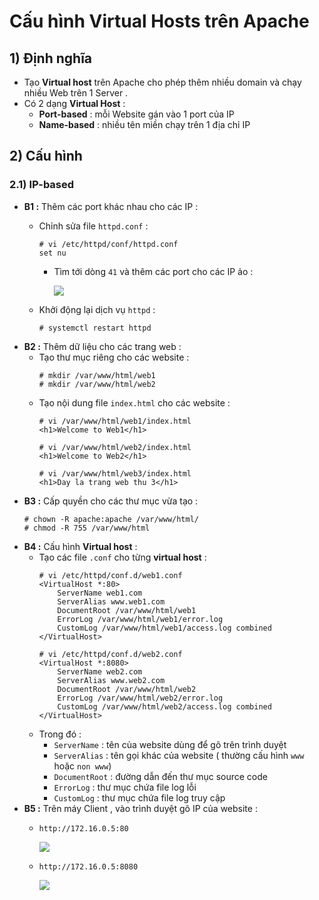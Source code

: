 # Cấu hình Virtual Hosts trên Apache
## **1) Định nghĩa**
- Tạo **Virtual host** trên Apache cho phép thêm nhiều domain và chạy nhiều Web trên 1 Server .
- Có 2 dạng **Virtual Host** :
    - **Port-based** : mỗi Website gán vào 1 port của IP
    - **Name-based** : nhiều tên miền chạy trên 1 địa chỉ IP
## **2) Cấu hình**
### **2.1) IP-based**
- **B1 :** Thêm các port khác nhau cho các IP :
    - Chỉnh sửa file `httpd.conf` :
        ```
        # vi /etc/httpd/conf/httpd.conf
        set nu
        ```
        - Tìm tới dòng `41` và thêm các port cho các IP ảo :
            
            <img src=https://i.imgur.com/zO9KrPX.png>

    - Khởi động lại dịch vụ `httpd` :
        ```
        # systemctl restart httpd
        ```
- **B2 :** Thêm dữ liệu cho các trang web :
    - Tạo thư mục riêng cho các website :
        ```
        # mkdir /var/www/html/web1
        # mkdir /var/www/html/web2
        ```
    - Tạo nội dung file `index.html` cho các website :
        ```
        # vi /var/www/html/web1/index.html
        <h1>Welcome to Web1</h1>
        ```
        ```
        # vi /var/www/html/web2/index.html
        <h1>Welcome to Web2</h1>
        ```
        ```
        # vi /var/www/html/web3/index.html
        <h1>Day la trang web thu 3</h1>
        ```
- **B3 :** Cấp quyền cho các thư mục vừa tạo :
    ```
    # chown -R apache:apache /var/www/html/
    # chmod -R 755 /var/www/html
    ```
- **B4 :** Cấu hình **Virtual host** :
    - Tạo các file `.conf` cho từng **virtual host** :
        ```
        # vi /etc/httpd/conf.d/web1.conf
        <VirtualHost *:80>
            ServerName web1.com
            ServerAlias www.web1.com
            DocumentRoot /var/www/html/web1
            ErrorLog /var/www/html/web1/error.log
            CustomLog /var/www/html/web1/access.log combined
        </VirtualHost>
        ```
        ```
        # vi /etc/httpd/conf.d/web2.conf
        <VirtualHost *:8080>
            ServerName web2.com
            ServerAlias www.web2.com
            DocumentRoot /var/www/html/web2
            ErrorLog /var/www/html/web2/error.log
            CustomLog /var/www/html/web2/access.log combined
        </VirtualHost>
        ```
    - Trong đó :
        - `ServerName` : tên của website dùng để gõ trên trình duyệt
        - `ServerAlias` : tên gọi khác của website ( thường cấu hình `www` hoặc `non www`)
        - `DocumentRoot` : đường dẫn đến thư mục source code
        - `ErrorLog` : thư mục chứa file log lỗi
        - `CustomLog` : thư mục chứa file log truy cập
- **B5 :** Trên máy Client , vào trình duyệt gõ IP của website :
    - `http://172.16.0.5:80`

        <img src=https://i.imgur.com/nKJ8qXI.png>
    
    - `http://172.16.0.5:8080`

        <img src=https://i.imgur.com/93e1m8X.png>